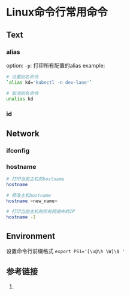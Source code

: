 # Linux命令行常用命令


## Text


### alias

option:
`-p`: 打印所有配置的alias
example: 
```bash
# 设置别名命令
`alias kd='kubectl -n dev-lane'`

# 取消别名命令
unalias kd
```

### id


## Network


### ifconfig


### hostname

```bash
# 打印当前主机的hostname
hostname

# 修改主机hostname
hostname <new_name>

# 打印当前主机的所有网络中的IP
hostname -I
```



## Environment

设置命令行前缀格式
`export PS1='[\u@\h \W]\$ '`




## 参考链接
1. 

